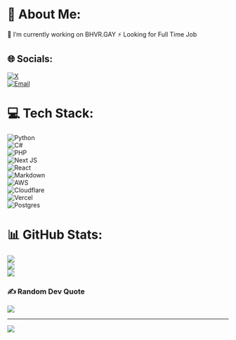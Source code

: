 # 💫 About Me:
🔭 I’m currently working on BHVR.GAY 
⚡ Looking for Full Time Job


## 🌐 Socials:
[![X](https://img.shields.io/badge/X-black.svg?logo=X&logoColor=white)](https://x.com/smirkzyy)  
[![Email](https://img.shields.io/badge/Email-D14836?logo=gmail&logoColor=white)](mailto:smirkzyy@gmail.com)

# 💻 Tech Stack:
![Python](https://img.shields.io/badge/python-%2314354C.svg?style=for-the-badge&logo=python&logoColor=white)  
![C#](https://img.shields.io/badge/csharp-%23239120.svg?style=for-the-badge&logo=csharp&logoColor=white)  
![PHP](https://img.shields.io/badge/php-%23777BB4.svg?style=for-the-badge&logo=php&logoColor=white)  
![Next JS](https://img.shields.io/badge/Next-black?style=for-the-badge&logo=next.js&logoColor=white)  
![React](https://img.shields.io/badge/react-%2320232a.svg?style=for-the-badge&logo=react&logoColor=%2361DAFB)  
![Markdown](https://img.shields.io/badge/markdown-%23000000.svg?style=for-the-badge&logo=markdown&logoColor=white)  
![AWS](https://img.shields.io/badge/AWS-%23FF9900.svg?style=for-the-badge&logo=amazon-aws&logoColor=white)  
![Cloudflare](https://img.shields.io/badge/Cloudflare-F38020?style=for-the-badge&logo=Cloudflare&logoColor=white)  
![Vercel](https://img.shields.io/badge/vercel-%23000000.svg?style=for-the-badge&logo=vercel&logoColor=white)  
![Postgres](https://img.shields.io/badge/postgres-%23316192.svg?style=for-the-badge&logo=postgresql&logoColor=white)

# 📊 GitHub Stats:
![](https://github-readme-stats.vercel.app/api?username=SmirkzyyDBD&theme=github_dark&hide_border=true&include_all_commits=true&count_private=true)<br/>
![](https://nirzak-streak-stats.vercel.app/?user=SmirkzyyDBD&theme=github_dark&hide_border=true)<br/>
![](https://github-readme-stats.vercel.app/api/top-langs/?username=SmirkzyyDBD&theme=github_dark&hide_border=true&include_all_commits=true&count_private=true&layout=compact)

### ✍️ Random Dev Quote
![](https://quotes-github-readme.vercel.app/api?type=horizontal&theme=radical)

---
[![](https://visitcount.itsvg.in/api?id=SmirkzyyDBD&icon=0&color=0)](https://visitcount.itsvg.in)

